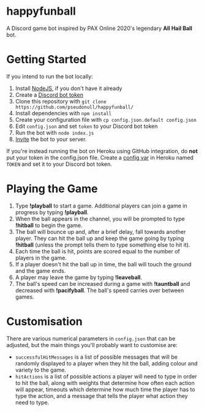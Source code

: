 # happyfunball

A Discord game bot inspired by PAX Online 2020's legendary **All Hail Ball** bot.

# Getting Started

If you intend to run the bot locally:

1. Install [NodeJS,](https://nodejs.org/en/download/) if you don't have it already
1. Create a [Discord bot token](https://discordjs.guide/preparations/setting-up-a-bot-application.html)
1. Clone this repository with ```git clone https://github.com/pseudonull/happyfunball/```
1. Install dependencies with ```npm install```
1. Create your configuration file with ```cp config.json.default config.json```
1. Edit ```config.json``` and set ```token``` to your Discord bot token
1. Run the bot with ```node index.js```
1. [Invite](https://discordjs.guide/preparations/adding-your-bot-to-servers.html) the bot to your server.

If you're instead running the bot on Heroku using GitHub integration, do **not** put your token in the config.json file. Create a [config var](https://devcenter.heroku.com/articles/config-vars) in Heroku named ```TOKEN``` and set it to your Discord bot token.

# Playing the Game

1. Type **!playball** to start a game. Additional players can join a game in progress by typing **!playball**.
1. When the ball appears in the channel, you will be prompted to type **!hitball** to begin the game.
1. The ball will bounce up and, after a brief delay, fall towards another player. They can hit the ball up and keep the game going by typing **!hitball** (unless the prompt tells them to type something else to hit it).
1. Each time the ball is hit, points are scored equal to the number of players in the game.
1. If a player doesn't hit the ball up in time, the ball will touch the ground and the game ends.
1. A player may leave the game by typing **!leaveball**.
1. The ball's speed can be increased during a game with **!tauntball** and decreased with **!pacifyball**. The ball's speed carries over between games.

# Customisation

There are various numerical parameters in ```config.json``` that can be adjusted, but the main things you'll probably want to customise are:

* ```successfulHitMessages``` is a list of possible messages that will be randomly displayed to a player when they hit the ball, adding colour and variety to the game.
* ```hitActions``` is a list of possible actions a player will need to type in order to hit the ball, along with weights that determine how often each action will appear, timeouts which determine how much time the player has to type the action, and a message that tells the player what action they need to type.
